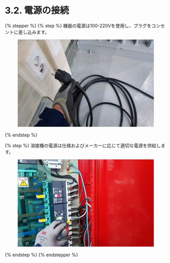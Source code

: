 # 3.2. 電源の接続

{% stepper %}
{% step %}
機器の電源は100-220Vを使用し、プラグをコンセントに差し込みます。

<figure><img src="../images/jp/chapter3/section3.2.1.jpg" alt=""><figcaption></figcaption></figure>
{% endstep %}

{% step %}
溶接機の電源は仕様およびメーカーに応じて適切な電源を供給します。

<figure><img src="../images/jp/chapter3/section3.2.2.jpg" alt=""><figcaption></figcaption></figure>
{% endstep %}
{% endstepper %}
